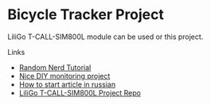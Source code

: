 # Bicycle Tracker Project

LiliGo T-CALL-SIM800L module can be used or this project.


Links
- [Random Nerd Tutorial](https://randomnerdtutorials.com/esp32-sim800l-publish-data-to-cloud/)
- [Nice DIY monitoring project](https://www.instructables.com/id/ESP32-SIM800L-and-Barrier-Sensor/)
- [How to start article in russian](http://www.bizkit.ru/2019/02/05/11989/)
- [LiliGo T-CALL-SIM800L Project Repo](https://github.com/Xinyuan-LilyGO/LilyGo-T-Call-SIM800L/issues/29)